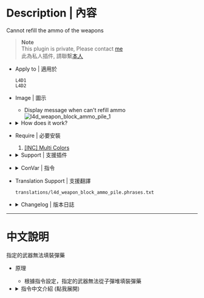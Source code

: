 # Description | 內容
Cannot refill the ammo of the weapons

> __Note__ <br/>
This plugin is private, Please contact [me](/#私人插件列表-private-plugins-list)<br/>
此為私人插件, 請聯繫[本人](/#私人插件列表-private-plugins-list)

* Apply to | 適用於
    ```
    L4D1
    L4D2
    ```

* Image | 圖示
    * Display message when can't refill ammo
    <br/>![l4d_weapon_block_ammo_pile_1](image/l4d_weapon_block_ammo_pile_1.jpg)

* <details><summary>How does it work?</summary>

    * Cannot refill the ammo of some weapons from ammo pile, depending on the cvar you set.
</details>

* Require | 必要安裝
    1. [[INC] Multi Colors](https://github.com/fbef0102/L4D1_2-Plugins/releases/tag/Multi-Colors)

* <details><summary>Support | 支援插件</summary>

    1. [l4d2_M60_weapon_patch](/L4D_插件/Weapons_武器/l4d2_M60_weapon_patch): Prevents m60 from dropping and allows use of ammo piles + reload speed + Refill Explosive/Incendiary ammo
        * 改造M60 機關槍，可以拿取子彈、填充子彈、裝彈變快、升級火焰子彈與高爆子彈
    2. [GrenadeLauncher_AmmoPile_patch](https://forums.alliedmods.net/showthread.php?t=323408): Refill Grenade Launcher ammo
        * 榴彈發射器可以補充子彈
    3. [Reserve (Ammo) Control](https://forums.alliedmods.net/showthread.php?t=334274): Individually control weapons's reserve counts independent of the ammo_* cvars.
        * 每一種槍枝都有獨立的備用彈藥
    4. [l4d_infinite_clip](/L4D_插件/Weapons_武器/l4d_infinite_clip): Weapons now have infinite clip without reload + Chainsaw now is always refilled
        * 指定的武器可以無限射擊，不需要換彈夾 + 電鋸擁有無限油量
</details>

* <details><summary>ConVar | 指令</summary>

    * cfg/sourcemod/l4d_weapon_block_ammo_pile.cfg
        ```php
        // 0=Plugin off, 1=Plugin on.
        l4d_weapon_block_ammo_pile_enable "1"

        // Player with these flag can refill ammo (Empty=Everyone, -1=No one)
        l4d_weapon_block_ammo_pile_flags "z"

        // (L4D2) Empty string to block all. Cannot refill the ammo of these weapon IDs in this plugin, separate by commas (no spaces). See plugin source code for more details.
        // "weapon_smg",						1
        // "weapon_pumpshotgun",				2
        // "weapon_autoshotgun",				3
        // "weapon_rifle",						4
        // "weapon_hunting_rifle",				5
        // "weapon_smg_silenced",				6
        // "weapon_shotgun_chrome",			    7
        // "weapon_rifle_desert",				8
        // "weapon_sniper_military",			9
        // "weapon_shotgun_spas",				10
        // "weapon_rifle_ak47",				    11
        // "weapon_smg_mp5",					12
        // "weapon_rifle_sg552",				13
        // "weapon_sniper_awp",				    14
        // "weapon_sniper_scout",				15
        // "weapon_rifle_m60",				    16
        // "weapon_grenade_launcher",			17
        l4d_weapon_block_ammo_pile_weapon "14,15"

        // (L4D1) Empty string to block all. Cannot refill the ammo of these weapon IDs in this plugin, separate by commas (no spaces). See plugin source code for more details.
        // "weapon_smg",						1
        // "weapon_pumpshotgun",				2
        // "weapon_autoshotgun",				3
        // "weapon_rifle",						4
        // "weapon_hunting_rifle",				5
        l4d_weapon_block_ammo_pile_weapon "1,2,3,4,5"

        // How message displays. (0: Disable, 1:In chat, 2: In Hint Box, 3: In center text)
        l4d_weapon_block_ammo_pile_announce_type "2"

        // Cannot refill ammo sound file (relative to to sound/, empty=disable)
        l4d_weapon_block_ammo_pile_denied_soundfile "buttons/button11.wav"

        // 1 = Bot cannot refill the ammo either, 0 = Bot can refill the ammo
        l4d_weapon_block_ammo_pile_bot "0"
        ```
</details>

* Translation Support | 支援翻譯
	```
	translations/l4d_weapon_block_ammo_pile.phrases.txt
	```
* <details><summary>Changelog | 版本日誌</summary>

    * v1.1 (2025-7-28)
        * Add M60, grenade launcher

    * v1.0 (2024-3-27)
        * Initial Release
</details>

- - - -
# 中文說明
指定的武器無法填裝彈藥

* 原理
    * 根據指令設定，指定的武器無法從子彈堆填裝彈藥

* <details><summary>指令中文介紹 (點我展開)</summary>

    * cfg/sourcemod/l4d_weapon_limits.cfg
        ```php
        // 0=關閉插件, 1=啟動插件
        l4d_weapon_block_ammo_pile_enable "1"

        // 擁有這些權限的玩家，可以不受插件限制拿取彈藥 (留白 = 任何人都能, -1: 無人)
        l4d_weapon_block_ammo_pile_flags "z"

        // (L4D2) 空=限制全武器. 填入武器的ID，指定這些武器無法填裝彈藥, 逗號分隔（不須空格）. 請打開源碼查看武器的ID列表
        // "weapon_smg",						1
        // "weapon_pumpshotgun",				2
        // "weapon_autoshotgun",				3
        // "weapon_rifle",						4
        // "weapon_hunting_rifle",				5
        // "weapon_smg_silenced",				6
        // "weapon_shotgun_chrome",			    7
        // "weapon_rifle_desert",				8
        // "weapon_sniper_military",			9
        // "weapon_shotgun_spas",				10
        // "weapon_rifle_ak47",				    11
        // "weapon_smg_mp5",					12
        // "weapon_rifle_sg552",				13
        // "weapon_sniper_awp",				    14
        // "weapon_sniper_scout",				15
        // "weapon_rifle_m60",				    16
        // "weapon_grenade_launcher",			17
        l4d_weapon_block_ammo_pile_weapon "14,15"

        // (L4D1) 空=限制全武器. 填入武器的ID，指定這些武器無法填裝彈藥, 逗號分隔（不須空格）. 請打開源碼查看武器的ID列表
        // "weapon_smg",						1
        // "weapon_pumpshotgun",				2
        // "weapon_autoshotgun",				3
        // "weapon_rifle",						4
        // "weapon_hunting_rifle",				5
        l4d_weapon_block_ammo_pile_weapon "1,2,3,4,5"

        // 提示該如何顯示. (0: 不提示, 1: 聊天框, 2: 黑底白字框, 3: 螢幕正中間)
        l4d_weapon_block_ammo_pile_announce_type "2"

        // 無法填裝彈藥的提示音效檔案 (路徑相對於 sound 資料夾, 空=關閉音效)
        l4d_weapon_block_ammo_pile_denied_soundfile "buttons/button11.wav"

        // 1 = Bot 也不行填裝彈藥, 0 = Bot 可以填裝彈藥
        l4d_weapon_block_ammo_pile_bot "0"
        ```
</details>